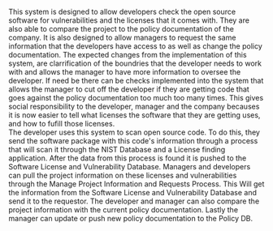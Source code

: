   This system is designed to allow developers check the open source software for vulnerabilities and the licenses that it comes with. They are also able to compare the project to the policy documentation of the company. It is also designed to allow managers to request the same information that the developers have access to as well as change the policy documentation. The expected changes from the implementation of this system, are clarrification of the boundries that the developer needs to work with and allows the manager to have more information to oversee the developer. If need be there can be checks implemented into the system that allows the manager to cut off the developer if they are getting code that goes against the policy documentation too much too many times. This gives social responsibility to the developer, manager and the company becauses it is now easier to tell what licenses the software that they are getting uses, and how to fufill those licenses.  
 The developer uses this system to scan open source code. To do this, they send the software package with this code's information through a process that will scan it through the NIST Database and a License finding application. After the data from this process is found it is pushed to the Software License and Vulnerability Database. Managers and developers can pull the project information on these licenses and vulnerabilities through the Manage Project Information and Requests Process. This Will get the information from the Software License and Vulnerability Database and send it to the requestor. The developer and manager can also compare the project information with the current policy documentation. Lastly the manager can update or push new policy documentation to the Policy DB.
